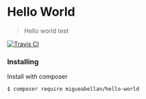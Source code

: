 # Hello World

> Hello world test

[![Travis CI](https://travis-ci.org/migueabellan/HelloWorld.svg?branch=master)](https://travis-ci.org/migueabellan/HelloWorld)


### Installing

Install with composer

```sh
$ composer require migueabellan/hello-world
```
